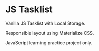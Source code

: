 # JS Tasklist

Vanilla JS Tasklist with Local Storage.

Responsible layout using Materialize CSS.

JavaScript learning practice project only.
